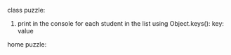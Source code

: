 class puzzle:

1. print in the console for each student in the list using Object.keys():
key: value


home puzzle:


